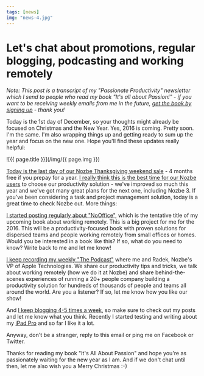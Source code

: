 ```yaml
---
tags: [news]
img: "news-4.jpg"
---
```


# Let's chat about promotions, regular blogging, podcasting and working remotely

*Note: This post is a transcript of my "Passionate Productivity" newsletter which I send to people who read my book "It's all about Passion!" - if you want to be receiving weekly emails from me in the future, [get the book by signing up](/newsletter/) - thank you!*

Today is the 1st day of December, so your thoughts might already be focused on Christmas and the New Year. Yes, 2016 is coming. Pretty soon. I'm the same. I'm also wrapping things up and getting ready to sum up the year and focus on the new one. Hope you'll find these updates really helpful:

<!--More-->

![{{ page.title }}](/img/{{ page.img }})

[Today is the last day of our Nozbe Thanksgiving weekend sale][wow] - 4 months free if you prepay for a year. [I really think this is the best time for our Nozbe users][1] to choose our productivity solution - we've improved so much this year and we've got many great plans for the next one, including Nozbe 3. If you've been considering a task and project management solution, today is a great time to check Nozbe out. More things:



[I started posting regularly about "NoOffice"][2], which is the tentative title of my upcoming book about working remotely. This is a big project for me for the 2016. This will be a productivity-focused book with proven solutions for dispersed teams and people working remotely from small offices or homes. Would you be interested in a book like this? If so, what do you need to know? Write back to me and let me know!

[I keep recording my weekly "The Podcast"][3] where me and Radek, Nozbe's VP of Apple Technologies. We share our productivity tips and tricks, we talk about working remotely (how we do it at Nozbe) and share behind-the-scenes experiences of running a 20+ people company building a productivity solution for hundreds of thousands of people and teams all around the world. Are you a listener? If so, let me know how you like our show!

And [I keep blogging 4-5 times a week][4], so make sure to check out my posts and let me know what you think. Recently I started testing and writing about my [iPad Pro][5] and so far I like it a lot.

Anyway, don't be a stranger, reply to this email or ping me on Facebook or Twitter.

Thanks for reading my book "It's All About Passion" and hope you're as passionately waiting for the new year as I am. And if we don't chat until then, let me also wish you a Merry Christmas :-)

[wow]: https://nozbe.com/buy/?code=WOW2015
[1]: https://sliwinski.com/blackfriday
[2]: /nooffice/
[3]: /podcast/
[4]: https://sliwinski.com/archive/
[5]: /ipadonly/